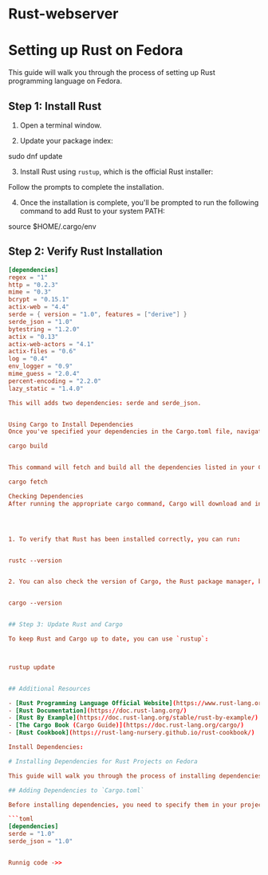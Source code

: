 # Rust-webserver

# Setting up Rust on Fedora

This guide will walk you through the process of setting up Rust programming language on Fedora.

## Step 1: Install Rust

1. Open a terminal window.

2. Update your package index:


sudo dnf update


3. Install Rust using `rustup`, which is the official Rust installer:

Follow the prompts to complete the installation.

4. Once the installation is complete, you'll be prompted to run the following command to add Rust to your system PATH:

source $HOME/.cargo/env


## Step 2: Verify Rust Installation
```toml
[dependencies]
regex = "1"
http = "0.2.3"
mime = "0.3"
bcrypt = "0.15.1"
actix-web = "4.4"
serde = { version = "1.0", features = ["derive"] }
serde_json = "1.0"
bytestring = "1.2.0"
actix = "0.13"
actix-web-actors = "4.1"
actix-files = "0.6"
log = "0.4"
env_logger = "0.9"
mime_guess = "2.0.4"
percent-encoding = "2.2.0"
lazy_static = "1.4.0"

This will adds two dependencies: serde and serde_json.


Using Cargo to Install Dependencies
Once you've specified your dependencies in the Cargo.toml file, navigate to your project directory in the terminal and run the following command to install them:

cargo build


This command will fetch and build all the dependencies listed in your Cargo.toml file. If you only want to download the dependencies without building your project, you can use:

cargo fetch

Checking Dependencies
After running the appropriate cargo command, Cargo will download and install the specified dependencies. You can verify that the dependencies are installed correctly by checking the Cargo.lock file and the target directory in your project's root directory.




1. To verify that Rust has been installed correctly, you can run:


rustc --version


2. You can also check the version of Cargo, the Rust package manager, by running:


cargo --version


## Step 3: Update Rust and Cargo

To keep Rust and Cargo up to date, you can use `rustup`:



rustup update


## Additional Resources

- [Rust Programming Language Official Website](https://www.rust-lang.org/)
- [Rust Documentation](https://doc.rust-lang.org/)
- [Rust By Example](https://doc.rust-lang.org/stable/rust-by-example/)
- [The Cargo Book (Cargo Guide)](https://doc.rust-lang.org/cargo/)
- [Rust Cookbook](https://rust-lang-nursery.github.io/rust-cookbook/)

Install Dependencies:

# Installing Dependencies for Rust Projects on Fedora

This guide will walk you through the process of installing dependencies for your Rust projects on Fedora using Cargo, the Rust package manager.

## Adding Dependencies to `Cargo.toml`

Before installing dependencies, you need to specify them in your project's `Cargo.toml` file. Open the `Cargo.toml` file located in your project's root directory and add your dependencies under the `[dependencies]` section. For example:

```toml
[dependencies]
serde = "1.0"
serde_json = "1.0"


Runnig code ->>





